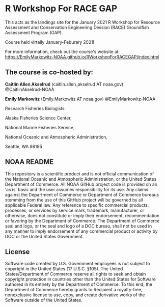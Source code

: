 # R Workshop For RACE GAP

This acts as the landings site for the January 2021 R Workshop for Resource Assessment and Conservation Engineering Division (RACE) Groundfish Assessment Program (GAP).

Course held virtally January-Feburary 2021!

For more information, check out the course's website at https://EmilyMarkowitz-NOAA.github.io/RWorkshopForRACEGAP/index.html

## The course is co-hosted by:

**Caitlin Allen Akselrud** (caitlin.allen_akselrud AT noaa.gov) @CaitlinAkselrud-NOAA

**Emily Markowitz** (Emily.Markowitz AT noaa.gov) @EmilyMarkowitz-NOAA

Research Fisheries Biologists

Alaska Fisheries Science Center, 

National Marine Fisheries Service, 

National Oceanic and Atmospheric Administration,

Seattle, WA 98195


## NOAA README

This repository is a scientific product and is not official communication of the National Oceanic and Atmospheric Administration, or the United States Department of Commerce. All NOAA GitHub project code is provided on an ‘as is’ basis and the user assumes responsibility for its use. Any claims against the Department of Commerce or Department of Commerce bureaus stemming from the use of this GitHub project will be governed by all applicable Federal law. Any reference to specific commercial products, processes, or services by service mark, trademark, manufacturer, or otherwise, does not constitute or imply their endorsement, recommendation or favoring by the Department of Commerce. The Department of Commerce seal and logo, or the seal and logo of a DOC bureau, shall not be used in any manner to imply endorsement of any commercial product or activity by DOC or the United States Government.

## License

Software code created by U.S. Government employees is not subject to copyright in the United States (17 U.S.C. §105). The United States/Department of Commerce reserve all rights to seek and obtain copyright protection in countries other than the United States for Software authored in its entirety by the Department of Commerce. To this end, the Department of Commerce hereby grants to Recipient a royalty-free, nonexclusive license to use, copy, and create derivative works of the Software outside of the United States.

